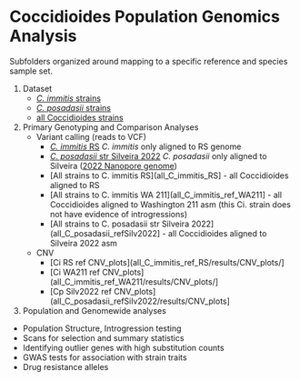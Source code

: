 Coccidioides Population Genomics Analysis 
===

Subfolders organized around mapping to a specific reference and species sample set.

1. Dataset
   * [_C. immitis_ strains](Genotyping/C_immitis.samples.csv)
   * [_C. posadasii_ strains](C_posadasii.samples.csv)
   * [all Coccidioides strains](Coccidioides.samples.csv) 
2. Primary Genotyping and Comparison Analyses
   * Variant calling (reads to VCF)
     * [_C. immitis_ RS](C_immitis_ref_RS) _C. immitis_ only aligned to RS genome
     * [_C. posadasii_ str Silveira 2022](C_posadasii_refSilv2022) _C. posadasii_ only aligned to Silveira ([2022 Nanopore genome](https://www.ncbi.nlm.nih.gov/datasets/genome/GCF_018416015.2/))
     * [All strains to C. immitis RS](all_C_immitis_RS] - all Coccidioides aligned to RS
     * [All strains to C. immitis WA 211](all_C_immitis_ref_WA211] - all Coccidioides aligned to Washington 211 asm (this Ci. strain does not have evidence of introgressions)
     * [All strains to C. posadasii str Silveira 2022](all_C_posadasii_refSilv2022] - all Coccidioides aligned to Silveira 2022 asm
   * CNV
     * [Ci RS ref CNV_plots](all_C_immitis_ref_RS/results/CNV_plots/]
     * [Ci WA211 ref CNV_plots](all_C_immitis_ref_WA211/results/CNV_plots/]
     * [Cp Silv2022 ref CNV_plots](all_C_posadasii_refSilv2022/results/CNV_plots]
3. Population and Genomewide analyses
  * Population Structure, Introgression testing
  * Scans for selection and summary statistics
  * Identifying outlier genes with high substitution counts
  * GWAS tests for association with strain traits
  * Drug resistance alleles
